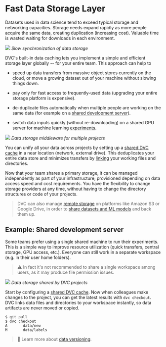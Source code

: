 # Fast Data Storage Layer

Datasets used in data science tend to exceed typical storage and networking
capacities. Storage needs expand rapidly as more people acquire the same data,
creating duplication (increasing cost). Valuable time is wasted waiting for
downloads in each environment.

![](/img/dataset-copies.png) _Slow synchronization of data storage_

DVC's built-in data <abbr>caching</abbr> lets you implement a simple and
efficient storage layer globally -- for your entire team. This approach can help
to

- speed up data transfers from massive object stores currently on the cloud, or
  move a growing dataset out of your machine without slowing things down.

- pay only for fast access to frequently-used data (upgrading your entire
  storage platform is expensive).

- de-duplicate files automatically when multiple people are working on the same
  data (for example on a
  [shared development server](#example-shared-development-server)).

- switch data inputs quickly (without re-downloading) on a shared GPU server for
  machine learning [experiments](/doc/user-guide/experiment-management).

![](/img/storage-layers.png) _Data storage middleware for multiple projects_

You can unify all your data across projects by setting up a [shared DVC cache]
in a near location (network, external drive). This deduplicates your entire data
store and minimizes transfers by
[linking](/doc/user-guide/large-dataset-optimization) your working files and
directories.

Now that your team shares a primary storage, it can be managed independently as
part of your infrastructure; provisioned depending on data access speed and cost
requirements. You have the flexibility to change storage providers at any time,
without having to change the directory structures or code of your projects.

> DVC can also manage [remote storage](/doc/command-reference/remote) on
> platforms like Amazon S3 or Google Drive, in order to
> [share datasets and ML models](/doc/use-cases/sharing-data-and-model-files)
> and back them up.

## Example: Shared development server

Some teams prefer using a single shared machine to run their experiments. This
is a simple way to improve resource utilization (quick transfers, central
storage, GPU access, etc.). Everyone can still work in a separate
<abbr>workspace</abbr> (e.g. in their user home folders).

> ⚠️ In fact it's not recommended to share a single workspace among users, as it
> may produce file permission issues.

![](/img/shared-server.png) _Data storage shared by DVC projects_

Start by configuring a [shared DVC cache]. Now when colleagues make changes to
the project, you can get the latest results with `dvc checkout`. DVC links data
files and directories to your workspace instantly, so data artifacts are never
moved or copied.

[shared dvc cache]: /doc/user-guide/how-to/share-a-dvc-cache

```dvc
$ git pull
$ dvc checkout
A       data/new
M       data/labels
```

> 📖 Learn more about [data versioning](/doc/start/data-and-model-versioning).
